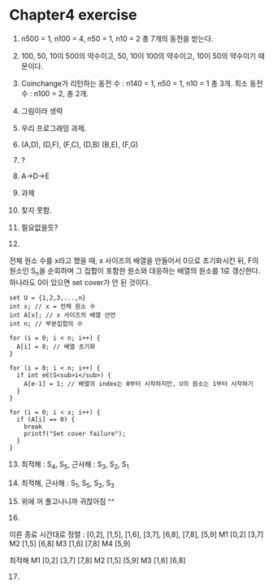 # Chapter4 exercise

1. n500 = 1, n100 = 4, n50 = 1, n10 = 2 총 7개의 동전을 받는다.

2. 100, 50, 10이 500의 약수이고, 50, 10이 100의 약수이고, 10이 50의 약수이기 때문이다.

3. Coinchange가 리턴하는 동전 수 : n140 = 1, n50 = 1, n10 = 1 총 3개. 최소 동전 수 : n100 = 2, 총 2개.

4. 그림이라 생략

5. 우리 프로그래밍 과제.

6. (A,D), (D,F), (F,C), (D,B) (B,E), (F,G)

7. ?

8. A->D->E

9. 과제

10. 찾지 못함.

11. 필요없을듯?

12.
전체 원소 수를 x라고 했을 때, x 사이즈의 배열을 만들어서 0으로 초기화시킨 뒤, F의 원소인 S<sub>n</sub>을 순회하며 그 집합이 포함한 원소와 대응하는 배열의 원소를 1로 갱신한다. 하나라도 0이 있으면 set cover가 안 된 것이다.

```
set U = {1,2,3,...,n}
int x; // x = 전체 원소 수
int A[x]; // x 사이즈의 배열 선언
int n; // 부분집합의 수

for (i = 0; i < n; i++) {
  A[i] = 0; // 배열 초기화
}

for (i = 0; i < n; i++) {
  if int e∈(S<sub>i</sub>) {
    A[e-1] = 1; // 배열의 index는 0부터 시작하지만, U의 원소는 1부터 시작하기 
  }
}

for (i = 0; i < x; i++) {
  if (A[i] == 0) {
    break
    printf("Set cover failure");
  }
}

```

13. 최적해 : S<sub>4</sub>, S<sub>5</sub>, 근사해 : S<sub>3</sub>, S<sub>2</sub>, S<sub>1</sub>

14. 최적해, 근사해 : S<sub>1</sub>, S<sub>5</sub>, S<sub>2</sub>, S<sub>3</sub>

15. 위에 꺼 풀고나니까 귀찮아짐 ^^

16. 
이른 종료 시간대로 정렬 : [0,2], [1,5], [1,6], [3,7], [6,8], [7,8], [5,9]
M1 [0,2] [3,7]
M2 [1,5] [6,8]
M3 [1,6] [7,8]
M4 [5,9]

최적해
M1 [0,2] [3,7] [7,8]
M2 [1,5] [5,9]
M3 [1,6] [6,8]

17.
